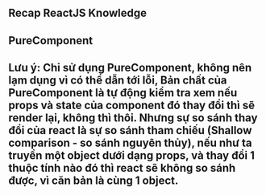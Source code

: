 ## Recap ReactJS Knowledge
## PureComponent

## Lưu ý:  Chỉ sử dụng PureComponent, không nên lạm dụng vì có thể dẫn tới lỗi, Bản chất của PureComponent là tự động kiểm tra xem nếu props và state của component đó thay đổi thì sẽ render lại, không thì thôi. Nhưng sự so sánh thay đổi của react là sự so sánh tham chiếu (Shallow comparison - so sánh nguyên thủy), nếu như ta truyền một object dưới dạng props, và thay đổi 1 thuộc tính nào đó thì react sẽ không so sánh được, vì căn bản là cùng 1 object.
